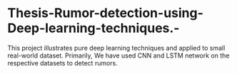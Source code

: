 # Thesis-Rumor-detection-using-Deep-learning-techniques.-
This project illustrates pure deep learning techniques and applied to small real-world dataset. Primarily, We have used CNN and LSTM network on the respective datasets to detect rumors.  

